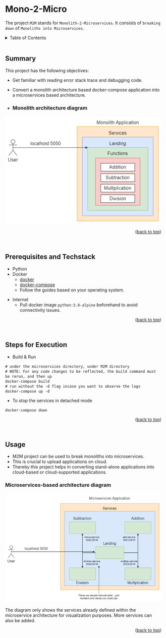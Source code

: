 <a name="readme-top"></a>

# Mono-2-Micro

The project ```M2M``` stands for ```Monolith-2-Microservices```.
It consists of ```breaking down``` of ```Monoliths into Microservices```.

<details>
  <summary color= blue >Table of Contents</summary>
<li>Summary</li>
<li> Prerequisites and Techstack</li>
<li> Steps for Execution</li>
<li> Usage</li>
<!--<li>Contributing</li>-->
</details>
</br>

## Summary
This project has the following objectives:
- Get familiar with reading error stack trace and debugging code.
- Convert a monolith architecture based docker-compose application into a microservices based architecture.

- ### Monolith architecture diagram
<p align="center">
  <img src="Mono_2_Micro/docs/microservices-initial.drawio.png" />
</p>


<p align="right">(<a href="#readme-top">back to top</a>)</p>
</br>

## Prerequisites and Techstack
* Python
* Docker 
  - [docker](https://docs.docker.com/engine/)
  -  [docker-compose](https://docs.docker.com/compose/install/)
  -   Follow the guides based on your operating system.
- Internet
  - Pull docker image `python:3.8-alpine` beforehand to avoid connectivity issues.

<p align="right">(<a href="#readme-top">back to top</a>)</p>
</br>


## Steps for Execution

* Build & Run
```
# under the microservices directory, under M2M directory
# NOTE: For any code changes to be reflected, the build command must be rerun, and then up
docker-compose build
# run without the -d flag incase you want to observe the logs
docker-compose up -d
```
* To stop the services in detached mode
```
docker-compose down
```

<p align="right">(<a href="#readme-top">back to top</a>)</p>
</br>

## Usage
* M2M project can be used to break monoliths into microservices.
* This is crucial to upload applications on cloud.
* Thereby this project helps in converting stand-alone applications into cloud-based or cloud-supported applications.
  
### Microservices-based architecture diagram
<p align="center">
  <img src="Mono_2_Micro/docs/microservices-final.drawio.png" />
  
<h7 align="center">The diagram only shows the services already defined within the microservice architecture for visualization purposes. More services can also be added.</h7>

</p>

<p align="right">(<a href="#readme-top">back to top</a>)</p>
</br>




